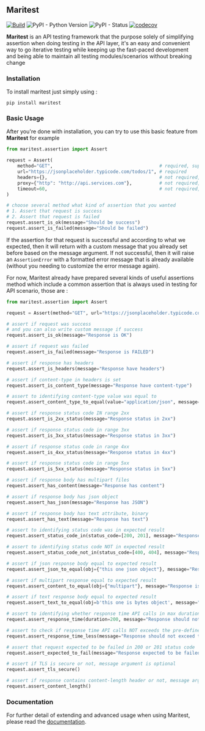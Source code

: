 ## Maritest

[![Build](https://github.com/sodrooome/maritest/actions/workflows/test.yml/badge.svg)](https://github.com/sodrooome/maritest/actions/workflows/test.yml) ![PyPI - Python Version](https://img.shields.io/pypi/pyversions/maritest) ![PyPI - Status](https://img.shields.io/pypi/status/maritest) [![codecov](https://codecov.io/gh/sodrooome/maritest/branch/master/graph/badge.svg?token=H3K1JNZBW2)](https://codecov.io/gh/sodrooome/maritest)

**Maritest** is an API testing framework that the purpose solely of simplifying assertion when doing testing in the API layer, it's an easy and convenient way to go iterative testing while keeping up the fast-paced development and being able to maintain all testing modules/scenarios without breaking change

### Installation

To install maritest just simply using :

`pip install maritest`

### Basic Usage

After you're done with installation, you can try to use this basic feature from **Maritest** for example

```python
from maritest.assertion import Assert

request = Assert(
    method="GET",                                       # required, support 5 common HTTP method
    url="https://jsonplaceholder.typicode.com/todos/1", # required
    headers={},                                         # not required, set as empty dict if not needed
    proxy={"http": "http://api.services.com"},          # not required, default set to None
    timeout=60,                                         # not required, default set to 120 seconds
)

# choose several method what kind of assertion that you wanted
# 1. Assert that request is success
# 2. Assert that request is failed
request.assert_is_ok(message="Should be success")
request.assert_is_failed(message="Should be failed")
```

If the assertion for that request is successful and according to what we expected, then it will return with a custom message that you already set before based on the message argument. If not successful, then it will raise an `AssertionError` with a formatted error message that is already available (without you needing to customize the error message again).

For now, Maritest already have prepared several kinds of useful assertions method which include a common assertion that is always used in testing for API scenario, those are :

```python
from maritest.assertion import Assert

request = Assert(method="GET", url="https://jsonplaceholder.typicode.com/todos/1", headers={})

# assert if request was success
# and you can also write custom message if success
request.assert_is_ok(message="Response is OK")

# assert if request was failed
request.assert_is_failed(message="Response is FAILED")

# assert if response has headers
request.assert_is_headers(message="Response have headers")

# assert if content-type in headers is set
request.assert_is_content_type(message="Response have content-type")

# assert to identifying content-type value was equal to
request.assert_content_type_to_equal(value="application/json", message="Value of content-type is equal")

# assert if response status code IN range 2xx
request.assert_is_2xx_status(message="Response status in 2xx")

# assert if response status code in range 3xx
request.assert_is_3xx_status(message="Response status in 3xx")

# assert if response status code in range 4xx
request.assert_is_4xx_status(message="Response status in 4xx")

# assert if response status code in range 5xx
request.assert_is_5xx_status(message="Response status in 5xx")

# assert if response body has multipart files
request.assert_has_content(message="Response has content")

# assert if response body has json object
request.assert_has_json(message="Response has JSON")

# assert if response body has text attribute, binary
request.assert_has_text(message="Response has text")

# assert to identifying status code was in expected result
request.assert_status_code_in(status_code=[200, 201], message="Response status in 2xx")

# assert to identifying status code NOT in expected result
request.assert_status_code_not_in(status_code=[400, 404], message="Response status not in 4xx")

# assert if json response body equal to expected result
request.assert_json_to_equal(obj={"this one json object"}, message="Response is equal to JSON")

# assert if multipart response equal to expected result
request.assert_content_to_equal(obj={"multipart"}, message="Response is equal to multipart")

# assert if text response body equal to expected result
request.assert_text_to_equal(obj=b'this one is bytes object', message="Response is equal to byte")

# assert to identifying whether response time API calls in max duration
request.assert_response_time(duration=200, message="Response should not exceed the duration")

# assert to check if response time API calls NOT exceeds the pre-defined max durationn
request.assert_response_time_less(message="Response should not exceed the limit")

# assert that request expected to be failed in 200 or 201 status code
request.assert_expected_to_fail(message="Response expected to be failed")

# assert if TLS is secure or not, message argument is optional
request.assert_tls_secure()

# assert if response contains content-length header or not, message argument is optional
request.assert_content_length()
```

### Documentation

For further detail of extending and advanced usage when using Maritest, please read the [documentation](https://maritest.readthedocs.io/en/latest/).
